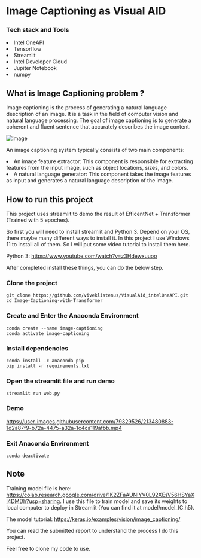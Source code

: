 # Image Captioning as Visual AID 
<h3>Tech stack and Tools</h3> 
<li>Intel OneAPI</li>
<li>Tensorflow</li>
<li>Streamlit</li>
<li>Intel Developer Cloud</li>
<li>Jupiter Notebook</li>
<li>numpy</li>

## What is Image Captioning problem ?
<p>Image captioning is the process of generating a natural language description of an image. It is a task in the field of computer vision and natural language processing. The goal of image captioning is to generate a coherent and fluent sentence that accurately describes the image content.</p>

![image](https://github.com/viveklistenus/VisualAid_intelOneAPI/assets/28853520/681a7039-1e48-4cd3-a07a-ecf1666d1152)

An image captioning system typically consists of two main components:

<li>An image feature extractor: This component is responsible for extracting features from the input image, such as object locations, sizes, and colors.</li>

<li>A natural language generator: This component takes the image features as input and generates a natural language description of the image.</li>

## How to run this project

This project uses streamlit to demo the result of EfficentNet + Transformer (Trained with 5 epoches).

So first you will need to install streamlit and Python 3. Depend on your OS, there maybe many different ways to install it. In this project I use Windows 11 to install all of them. So I will put some video tutorial to install them here.

Python 3: https://www.youtube.com/watch?v=z3Hdewxuuoo

After completed install these things, you can do the below step.
### Clone the project

```
git clone https://github.com/viveklistenus/VisualAid_intelOneAPI.git
cd Image-Captioning-with-Transformer
```
### Create and Enter the Anaconda Environment

```
conda create --name image-captioning
conda activate image-captioning
```
### Install dependencies
```
conda install -c anaconda pip
pip install -r requirements.txt
```

### Open the streamlit file and run demo

```
streamlit run web.py
```

### Demo

https://user-images.githubusercontent.com/79329526/213480883-1d2a87f9-b72a-4475-a32a-1c4ca119afbb.mp4

### Exit Anaconda Environment

```
conda deactivate
```
## Note
Training model file is here: https://colab.research.google.com/drive/1K2ZFaAUNIYV0L92XEsV56HSYaXi4DMDh?usp=sharing. I use this file to train model and save its weights to local computer to deploy in Streamlit (You can find it at model/model_IC.h5).

The model tutorial: https://keras.io/examples/vision/image_captioning/

You can read the submitted report to understand the process I do this project.

Feel free to clone my code to use.
